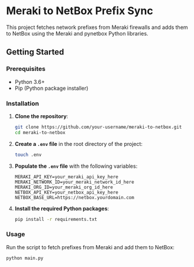 # Meraki to NetBox Prefix Sync

This project fetches network prefixes from Meraki firewalls and adds them to NetBox using the Meraki and pynetbox Python libraries.

## Getting Started

### Prerequisites

- Python 3.6+
- Pip (Python package installer)

### Installation

1. **Clone the repository**:
    ```bash
    git clone https://github.com/your-username/meraki-to-netbox.git
    cd meraki-to-netbox
    ```

2. **Create a `.env` file** in the root directory of the project:
    ```bash
    touch .env
    ```

3. **Populate the `.env` file** with the following variables:
    ```
    MERAKI_API_KEY=your_meraki_api_key_here
    MERAKI_NETWORK_ID=your_meraki_network_id_here
    MERAKI_ORG_ID=your_meraki_org_id_here
    NETBOX_API_KEY=your_netbox_api_key_here
    NETBOX_BASE_URL=https://netbox.yourdomain.com
    ```

4. **Install the required Python packages**:
    ```bash
    pip install -r requirements.txt
    ```

### Usage

Run the script to fetch prefixes from Meraki and add them to NetBox:
```bash
python main.py
